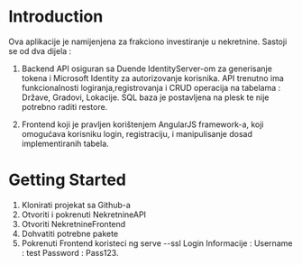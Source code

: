 # Introduction 
Ova aplikacije je namijenjena za frakciono investiranje u nekretnine. Sastoji se od dva dijela :
1. Backend API osiguran sa Duende IdentityServer-om za generisanje tokena i Microsoft Identity za autorizovanje korisnika.
API trenutno ima funkcionalnosti logiranja,registrovanja i CRUD operacija na tabelama : Države, Gradovi, Lokacije.
SQL baza je postavljena na plesk te nije potrebno raditi restore. 

2. Frontend koji je pravljen korištenjem AngularJS framework-a, koji omogućava korisniku login, registraciju, i manipulisanje dosad implementiranih tabela.

# Getting Started
1.  Klonirati projekat sa Github-a 
2.  Otvoriti i pokrenuti NekretnineAPI 
3.  Otvoriti NekretnineFrontend
4.  Dohvatiti potrebne pakete
5.   Pokrenuti Frontend koristeci ng serve --ssl 
Login Informacije : 
Username : test
Password : Pass123.
